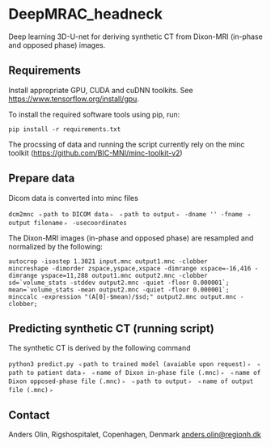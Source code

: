 # DeepMRAC_headneck

Deep learning 3D-U-net for deriving synthetic CT from Dixon-MRI (in-phase and opposed phase) images.

## Requirements
Install appropriate GPU, CUDA and cuDNN toolkits. See https://www.tensorflow.org/install/gpu.

To install the required software tools using pip, run:
```
pip install -r requirements.txt
```
The procssing of data and running the script currently rely on the minc toolkit (https://github.com/BIC-MNI/minc-toolkit-v2)

## Prepare data

Dicom data is converted into minc files 
```
dcm2mnc ﹤path to DICOM data﹥ ﹤path to output﹥ -dname '' -fname ﹤output filename﹥ -usecoordinates
```
The Dixon-MRI images (in-phase and opposed phase) are resampled and normalized by the following:
```
autocrop -isostep 1.3021 input.mnc output1.mnc -clobber
mincreshape -dimorder zspace,yspace,xspace -dimrange xspace=-16,416 -dimrange yspace=11,288 output1.mnc output2.mnc -clobber
sd=`volume_stats -stddev output2.mnc -quiet -floor 0.000001`; 
mean=`volume_stats -mean output2.mnc -quiet -floor 0.000001`; 
minccalc -expression "(A[0]-$mean)/$sd;" output2.mnc output.mnc -clobber;
```

## Predicting synthetic CT (running script)

The synthetic CT is derived by the following command 
```
python3 predict.py ﹤path to trained model (avaiable upon request)﹥ ﹤path to patient data﹥ ﹤name of Dixon in-phase file (.mnc)﹥ ﹤name of Dixon opposed-phase file (.mnc)﹥ ﹤path to output﹥ ﹤name of output file (.mnc)﹥
```

## Contact
Anders Olin, Rigshospitalet, Copenhagen, Denmark
anders.olin@regionh.dk
